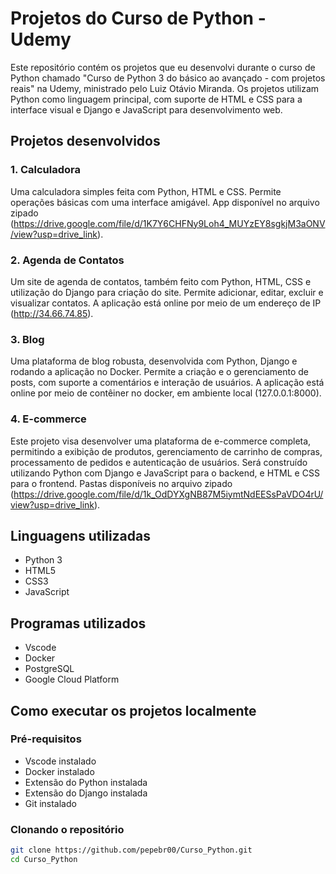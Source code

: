 # Projetos do Curso de Python - Udemy

Este repositório contém os projetos que eu desenvolvi durante o curso de Python chamado "Curso de Python 3 do básico ao avançado - com projetos reais" na Udemy, ministrado pelo Luiz Otávio Miranda. Os projetos utilizam Python como linguagem principal, com suporte de HTML e CSS para a interface visual e Django e JavaScript para desenvolvimento web.

## Projetos desenvolvidos

### 1. Calculadora 
Uma calculadora simples feita com Python, HTML e CSS. Permite operações básicas com uma interface amigável. App disponível no arquivo zipado
(https://drive.google.com/file/d/1K7Y6CHFNy9Loh4_MUYzEY8sgkjM3aONV/view?usp=drive_link).

### 2. Agenda de Contatos 
Um site de agenda de contatos, também feito com Python, HTML, CSS e utilização do Django para criação do site. Permite adicionar, editar, excluir e visualizar contatos. A aplicação está online por meio de um endereço de IP (http://34.66.74.85).

### 3. Blog
Uma plataforma de blog robusta, desenvolvida com Python, Django e rodando a aplicação no Docker. Permite a criação e o gerenciamento de posts, com suporte a comentários e interação de usuários. A aplicação está online por meio de contêiner no docker, em ambiente local (127.0.0.1:8000).

### 4. E-commerce
Este projeto visa desenvolver uma plataforma de e-commerce completa, permitindo a exibição de produtos, gerenciamento de carrinho de compras, processamento de pedidos e autenticação de usuários. Será construído utilizando Python com Django e JavaScript para o backend, e HTML e CSS para o frontend. Pastas disponíveis no arquivo zipado (https://drive.google.com/file/d/1k_OdDYXgNB87M5iymtNdEESsPaVDO4rU/view?usp=drive_link).

## Linguagens utilizadas

- Python 3
- HTML5
- CSS3
- JavaScript

## Programas utilizados 

- Vscode
- Docker
- PostgreSQL
- Google Cloud Platform

## Como executar os projetos localmente

### Pré-requisitos

- Vscode instalado
- Docker instalado
- Extensão do Python instalada
- Extensão do Django instalada
- Git instalado

### Clonando o repositório

```bash
git clone https://github.com/pepebr00/Curso_Python.git
cd Curso_Python
